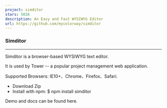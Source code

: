 ```yaml
---
project: simditor
stars: 5026
description: An Easy and Fast WYSIWYG Editor
url: https://github.com/mycolorway/simditor
---
```


### Simditor

* * *

Simditor is a browser-based WYSIWYG text editor.

It is used by Tower -- a popular project management web application.

Supported Browsers: IE10+、Chrome、Firefox、Safari.

-   Download Zip
-   Install with npm: $ npm install simditor

Demo and docs can be found here.
